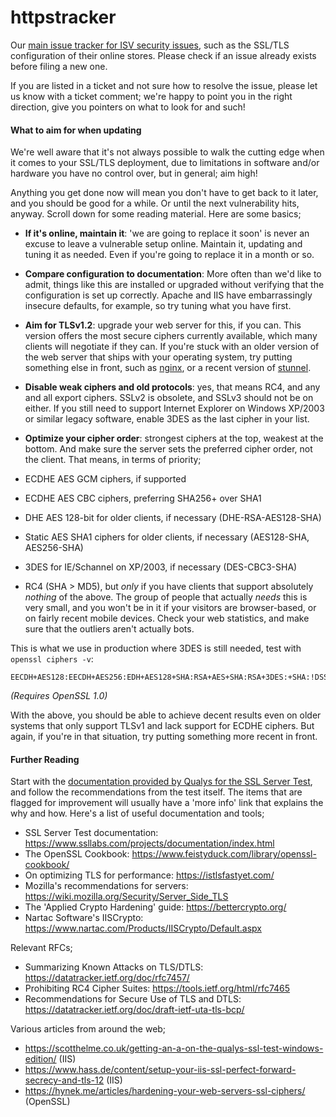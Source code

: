# httpstracker
Our [main issue tracker for ISV security issues](https://github.com/isvsecwatch/httpstracker/issues), such as the SSL/TLS configuration of their online stores. Please check if an issue already exists before filing a new one.

If you are listed in a ticket and not sure how to resolve the issue, please let us know with a ticket comment; we're happy to point you in the right direction, give you pointers on what to look for and such!

#### What to aim for when updating

We're well aware that it's not always possible to walk the cutting edge when it comes to your SSL/TLS deployment, due to limitations in software and/or hardware you have no control over, but in general; aim high!

Anything you get done now will mean you don't have to get back to it later, and you should be good for a while. Or until the next vulnerability hits, anyway. Scroll down for some reading material. Here are some basics;

* **If it's online, maintain it**: 'we are going to replace it soon' is never an excuse to leave a vulnerable setup online. Maintain it, updating and tuning it as needed. Even if you're going to replace it in a month or so.

* **Compare configuration to documentation**: More often than we'd like to admit, things like this are installed or upgraded without verifying that the configuration is set up correctly. Apache and IIS have embarrassingly insecure defaults, for example, so try tuning what you have first.

* **Aim for TLSv1.2**: upgrade your web server for this, if you can. This version offers the most secure ciphers currently available, which many clients will negotiate if they can. If you're stuck with an older version of the web server that ships with your operating system, try putting something else in front, such as [nginx](http://nginx.org/), or a recent version of [stunnel](https://www.stunnel.org/).

* **Disable weak ciphers and old protocols**: yes, that means RC4, and any and all export ciphers. SSLv2 is obsolete, and SSLv3 should not be on either. If you still need to support Internet Explorer on Windows XP/2003 or similar legacy software, enable 3DES as the last cipher in your list.

* **Optimize your cipher order**: strongest ciphers at the top, weakest at the bottom. And make sure the server sets the preferred cipher order, not the client. That means, in terms of priority;
 * ECDHE AES GCM ciphers, if supported
 * ECDHE AES CBC ciphers, preferring SHA256+ over SHA1
 * DHE AES 128-bit for older clients, if necessary (DHE-RSA-AES128-SHA)
 * Static AES SHA1 ciphers for older clients, if necessary (AES128-SHA, AES256-SHA)
 * 3DES for IE/Schannel on XP/2003, if necessary (DES-CBC3-SHA)
 * RC4 (SHA > MD5), but *only* if you have clients that support absolutely *nothing* of the above. The group of people that actually *needs* this is very small, and you won't be in it if your visitors are browser-based, or on fairly recent mobile devices. Check your web statistics, and make sure that the outliers aren't actually bots.

This is what we use in production where 3DES is still needed, test with `openssl ciphers -v`:
```
EECDH+AES128:EECDH+AES256:EDH+AES128+SHA:RSA+AES+SHA:RSA+3DES:+SHA:!DSS
```
*(Requires OpenSSL 1.0)*

With the above, you should be able to achieve decent results even on older systems that only support TLSv1 and lack support for ECDHE ciphers. But again, if you're in that situation, try putting something more recent in front.

#### Further Reading

Start with the [documentation provided by Qualys for the SSL Server Test](https://www.ssllabs.com/projects/documentation/index.html), and follow the recommendations from the test itself. The items that are flagged for improvement will usually have a 'more info' link that explains the why and how. Here's a list of useful documentation and tools;

* SSL Server Test documentation: https://www.ssllabs.com/projects/documentation/index.html
* The OpenSSL Cookbook: https://www.feistyduck.com/library/openssl-cookbook/
* On optimizing TLS for performance: https://istlsfastyet.com/
* Mozilla's recommendations for servers: https://wiki.mozilla.org/Security/Server_Side_TLS
* The 'Applied Crypto Hardening' guide: https://bettercrypto.org/
* Nartac Software's IISCrypto: https://www.nartac.com/Products/IISCrypto/Default.aspx

Relevant RFCs;

* Summarizing Known Attacks on TLS/DTLS: https://datatracker.ietf.org/doc/rfc7457/
* Prohibiting RC4 Cipher Suites: https://tools.ietf.org/html/rfc7465
* Recommendations for Secure Use of TLS and DTLS: https://datatracker.ietf.org/doc/draft-ietf-uta-tls-bcp/

Various articles from around the web;

* https://scotthelme.co.uk/getting-an-a-on-the-qualys-ssl-test-windows-edition/ (IIS)
* https://www.hass.de/content/setup-your-iis-ssl-perfect-forward-secrecy-and-tls-12 (IIS)
* https://hynek.me/articles/hardening-your-web-servers-ssl-ciphers/ (OpenSSL)
